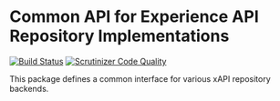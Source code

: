Common API for Experience API Repository Implementations
========================================================

[![Build Status](https://travis-ci.org/php-xapi/repository-api.svg?branch=master)](https://travis-ci.org/php-xapi/repository-api)
[![Scrutinizer Code Quality](https://scrutinizer-ci.com/g/php-xapi/repository-api/badges/quality-score.png?b=master)](https://scrutinizer-ci.com/g/php-xapi/repository-api/?branch=master)

This package defines a common interface for various xAPI repository backends.
